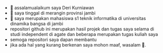 - 👋 assalamualaikum saya Deri Kurniawan
- 👀 saya tinggal di merangin provinsi jambi
- 🌱 saya merupakan mahasiswa s1 teknik informatika di universitas dinamika bangsa di jambi
- repositori github ini merupakan hasil projek dan tugas saya selama di studi independent di agate dan beberapa merupakan tugas kuliah saya 
- semoga repositori saya dapan membantu
- jika ada hal yang kurang berkenan saya mohon maaf, wasalam 👋.
